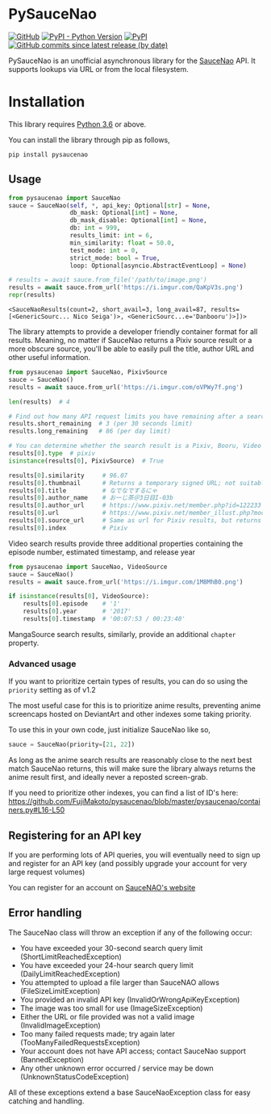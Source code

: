 # PySauceNao
[![GitHub](https://img.shields.io/github/license/FujiMakoto/pysaucenao)](https://github.com/FujiMakoto/pysaucenao/blob/master/LICENSE) [![PyPI - Python Version](https://img.shields.io/pypi/pyversions/pysaucenao)](https://pypi.org/project/pysaucenao/) [![PyPI](https://img.shields.io/pypi/v/pysaucenao)](https://pypi.org/project/pysaucenao/) [![GitHub commits since latest release (by date)](https://img.shields.io/github/commits-since/fujimakoto/pysaucenao/latest)](https://github.com/FujiMakoto/pysaucenao/releases)

PySauceNao is an unofficial asynchronous library for the [SauceNao](https://saucenao.com/) API. It supports lookups via URL or from the local filesystem.

# Installation
This library requires [Python 3.6](https://www.python.org) or above.

You can install the library through pip as follows,
```shell script
pip install pysaucenao
```

## Usage
```python
from pysaucenao import SauceNao
sauce = SauceNao(self, *, api_key: Optional[str] = None,
                 db_mask: Optional[int] = None,
                 db_mask_disable: Optional[int] = None,
                 db: int = 999,
                 results_limit: int = 6,
                 min_similarity: float = 50.0,
                 test_mode: int = 0,
                 strict_mode: bool = True,
                 loop: Optional[asyncio.AbstractEventLoop] = None)

# results = await sauce.from_file('/path/to/image.png')
results = await sauce.from_url('https://i.imgur.com/QaKpV3s.png')
repr(results)
```
```
<SauceNaoResults(count=2, short_avail=3, long_avail=87, results=[<GenericSourc... Nico Seiga')>, <GenericSourc...e='Danbooru')>])>
```

The library attempts to provide a developer friendly container format for all results. Meaning, no matter if SauceNao returns a Pixiv source result or a more obscure source, you'll be able to easily pull the title, author URL and other useful information.

```python
from pysaucenao import SauceNao, PixivSource
sauce = SauceNao()
results = await sauce.from_url('https://i.imgur.com/oVPWy7f.png')

len(results)  # 4

# Find out how many API request limits you have remaining after a search query
results.short_remaining  # 3 (per 30 seconds limit)
results.long_remaining   # 86 (per day limit)

# You can determine whether the search result is a Pixiv, Booru, Video or Other/Generic result by the type property or type checking
results[0].type  # pixiv
isinstance(results[0], PixivSource)  # True

results[0].similarity     # 96.07
results[0].thumbnail      # Returns a temporary signed URL; not suitable for permanent hotlinking
results[0].title          # なでなでするにゃ
results[0].author_name    # おーじ茶＠3日目I-03b
results[0].author_url     # https://www.pixiv.net/member.php?id=122233
results[0].url            # https://www.pixiv.net/member_illust.php?mode=medium&illust_id=66106354
results[0].source_url     # Same as url for Pixiv results, but returns the linked original source URL for Booru entries
results[0].index          # Pixiv
```

Video search results provide three additional properties containing the episode number, estimated timestamp, and release year
```python
from pysaucenao import SauceNao, VideoSource
sauce = SauceNao()
results = await sauce.from_url('https://i.imgur.com/1M8MhB0.png')

if isinstance(results[0], VideoSource):
    results[0].episode    # '1'
    results[0].year       # '2017'
    results[0].timestamp  # '00:07:53 / 00:23:40'
```

MangaSource search results, similarly, provide an additional `chapter` property.

### Advanced usage
If you want to prioritize certain types of results, you can do so using the `priority` setting as of v1.2

The most useful case for this is to prioritize anime results, preventing anime screencaps hosted on DeviantArt and other indexes some taking priority.

To use this in your own code, just initialize SauceNao like so,
```python
sauce = SauceNao(priority=[21, 22])
```
As long as the anime search results are reasonably close to the next best match SauceNao returns, this will make sure the library always returns the anime result first, and ideally never a reposted screen-grab.

If you need to prioritize other indexes, you can find a list of ID's here:
https://github.com/FujiMakoto/pysaucenao/blob/master/pysaucenao/containers.py#L16-L50

## Registering for an API key
If you are performing lots of API queries, you will eventually need to sign up and register for an API key (and possibly upgrade your account for very large request volumes)

You can register for an account on [SauceNAO's website](https://saucenao.com/user.php)

## Error handling
The SauceNao class will throw an exception if any of the following occur:
* You have exceeded your 30-second search query limit (ShortLimitReachedException)
* You have exceeded your 24-hour search query limit (DailyLimitReachedException)
* You attempted to upload a file larger than SauceNAO allows (FileSizeLimitException)
* You provided an invalid API key (InvalidOrWrongApiKeyException)
* The image was too small for use (ImageSizeException)
* Either the URL or file provided was not a valid image (InvalidImageException)
* Too many failed requests made; try again later (TooManyFailedRequestsException)
* Your account does not have API access; contact SauceNao support (BannedException)
* Any other unknown error occurred / service may be down (UnknownStatusCodeException)

All of these exceptions extend a base SauceNaoException class for easy catching and handling.
